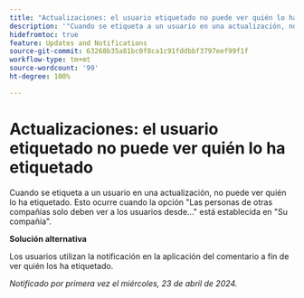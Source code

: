 ```yaml
---
title: "Actualizaciones: el usuario etiquetado no puede ver quién lo ha etiquetado"
description: '"Cuando se etiqueta a un usuario en una actualización, no puede ver quién lo ha etiquetado. Esto ocurre cuando la opción Las personas de otras compañías deberán ver solamente a los usuarios de... está establecida en Su compañía".'
hidefromtoc: true
feature: Updates and Notifications
source-git-commit: 63268b35a81bc0f8ca1c91fddbbf3797eef99f1f
workflow-type: tm+mt
source-wordcount: '99'
ht-degree: 100%

---
```



# Actualizaciones: el usuario etiquetado no puede ver quién lo ha etiquetado

<!--

>[!NOTE]
>
>This issue was fixed on May 23, 2024.

-->

Cuando se etiqueta a un usuario en una actualización, no puede ver quién lo ha etiquetado. Esto ocurre cuando la opción &quot;Las personas de otras compañías solo deben ver a los usuarios desde...&quot; está establecida en &quot;Su compañía&quot;.

**Solución alternativa**

Los usuarios utilizan la notificación en la aplicación del comentario a fin de ver quién los ha etiquetado.

_Notificado por primera vez el miércoles, 23 de abril de 2024._

